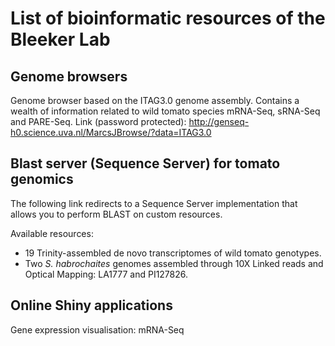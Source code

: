 # List of bioinformatic resources of the Bleeker Lab

## Genome browsers

Genome browser based on the ITAG3.0 genome assembly. 
Contains a wealth of information related to wild tomato species mRNA-Seq, sRNA-Seq and PARE-Seq.
Link (password protected): http://genseq-h0.science.uva.nl/MarcsJBrowse/?data=ITAG3.0

## Blast server (Sequence Server) for tomato genomics

The following link redirects to a Sequence Server implementation that allows you to perform BLAST on custom resources.

Available resources:
- 19 Trinity-assembled de novo transcriptomes of wild tomato genotypes.  
- Two *S. habrochaites* genomes assembled through 10X Linked reads and Optical Mapping: LA1777 and PI127826.


## Online Shiny applications

Gene expression visualisation: mRNA-Seq

